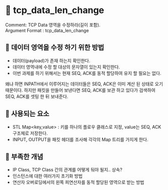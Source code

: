 # :speech_balloon: tcp_data_len_change

Comment: TCP Data 영역을 수정하라(길이 포함).<br>
Argument Format : tcp_data_len_change <from string> <to string>

## :green_book: 데이터 영역을 수정 하기 위한 방법
  - 데이터(payload)가 존재 하는지 확인한다.
  - 데이터 영역내에 수정 할 대상의 문자열이 있는지 확인한다.
  - 이번 과제를 하기 위해서는 현재 SEQ, ACK를 동적 할당하여 유지 할 필요는 없다.
  
왜냐 하면 INPATH에서 이루어지는 데이터들은 SEQ, ACK은 이미 계산 된 상태로 오기 때문이다.
하지만 패킷을 만들어 보낸다면 SEQ, ACK를 보관 하고 있다가 검색하여 SEQ, ACK를 셋팅 한 뒤 보내준다.

## :green_book: 사용되는 요소

- STL Map<key,value> : 키를 하나의 플로우 클래스로 지정, value는 SEQ, ACK 구조체로 저장한다.
- INPUT, OUTPUT을 패킷 헤더를 조사해 각각의 Map 트리를 가지게 한다.

## :green_book: 부족한 개념

- IP Class, TCP Class 간의 관계를 어떻게 둬야 될지.. 상속?
- 인스턴스에 대한 여러가지 초기화 방법
- 연산자 오버로딩에서의 왼쪽 피연산자를 동적 할당된 영역으로 받는 방법
